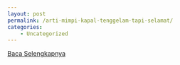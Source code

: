 ```yaml
---
layout: post
permalink: /arti-mimpi-kapal-tenggelam-tapi-selamat/
categories:
    - Uncategorized
---
```


[Baca Selengkapnya](/10)